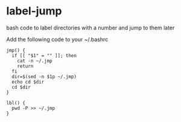 # label-jump
bash code to label directories with a number and jump to them later

Add the following code to your ~/.bashrc
```
jmp() {
  if [[ "$1" = "" ]]; then
    cat -n ~/.jmp
    return
  fi
  dir=$(sed -n $1p ~/.jmp)
  echo cd $dir
  cd $dir
}

lbl() {
  pwd -P >> ~/.jmp
}
```
